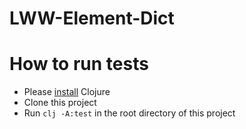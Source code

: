 # LWW-Element-Dict

# How to run tests

- Please [install](https://clojure.org/guides/getting_started#_clojure_installer_and_cli_tools) Clojure
- Clone this project
- Run `clj -A:test` in the root directory of this project
  
